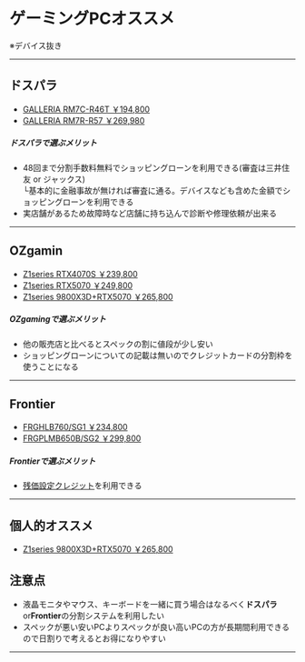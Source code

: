 # ゲーミングPCオススメ
※デバイス抜き

---
## ドスパラ
+ [GALLERIA RM7C-R46T ￥194,800](https://www.dospara.co.jp/TC30/MC16790-SN4897.html)
+ [GALLERIA RM7R-R57 ￥269,980](https://www.dospara.co.jp/TC30/MC17453-SN4738.html)
##### ドスパラで選ぶメリット
+ 48回まで分割手数料無料でショッピングローンを利用できる(審査は三井住友 or ジャックス)  
└基本的に金融事故が無ければ審査に通る。デバイスなども含めた金額でショッピングローンを利用できる
+ 実店舗があるため故障時など店舗に持ち込んで診断や修理依頼が出来る
---

## OZgamin
+ [Z1series RTX4070S ￥239,800](https://www.ozgaming-pcshop.com/view/item/000000001464?category_page_id=ct179)
+ [Z1series RTX5070 ￥249,800](https://www.ozgaming-pcshop.com/view/item/000000001295?category_page_id=ct179)
+ [Z1series 9800X3D+RTX5070 ￥265,800](https://www.ozgaming-pcshop.com/view/item/000000001474?category_page_id=ct179)
##### OZgamingで選ぶメリット
+ 他の販売店と比べるとスペックの割に値段が少し安い
+ ショッピングローンについての記載は無いのでクレジットカードの分割枠を使うことになる
---

## Frontier
+ [FRGHLB760/SG1 ￥234,800](https://www.frontier-direct.jp/direct/g/g118418/)
+ [FRGPLMB650B/SG2 ￥299,800](https://www.frontier-direct.jp/direct/g/g120111/)
##### Frontierで選ぶメリット
+ [残価設定クレジット](https://www.frontier-direct.jp/direct/e/ejZankure/)を利用できる
---

## 個人的オススメ
+ [Z1series 9800X3D+RTX5070 ￥265,800](https://www.ozgaming-pcshop.com/view/item/000000001474?category_page_id=ct179)

## 注意点
+ 液晶モニタやマウス、キーボードを一緒に買う場合はなるべく**ドスパラ**or**Frontier**の分割システムを利用したい
+ スペックが悪い安いPCよりスペックが良い高いPCの方が長期間利用できるので日割りで考えるとお得になりやすい
---